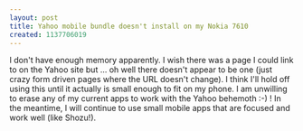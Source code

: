 ```yaml
---
layout: post
title: Yahoo mobile bundle doesn't install on my Nokia 7610
created: 1137706019
---
```

<p>I don't have enough memory apparently. I wish there was a page I could link to on the Yahoo site but ... oh well there doesn't appear to be one (just crazy form driven pages where the URL doesn't change). I think I'll hold off using this until it actually is small enough to fit on my phone. I am unwilling to erase any of my current apps to work with the Yahoo behemoth :-) ! In the meantime, I will continue to use small mobile apps that are focused and work well (like Shozu!).</p>
